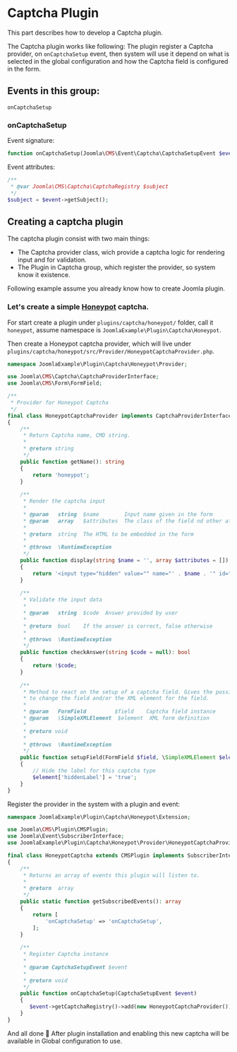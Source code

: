 Captcha Plugin
===============
This part describes how to develop a Captcha plugin.

The Captcha plugin works like following: The plugin register a Captcha provider, on `onCaptchaSetup` event, 
then system will use it depend on what is selected in the global configuration and how the Captcha field is configured in the form.

## Events in this group:

```
onCaptchaSetup
```

### onCaptchaSetup

Event signature:

```php
function onCaptchaSetup(Joomla\CMS\Event\Captcha\CaptchaSetupEvent $event){}
```

Event attributes:

```php
/** 
 * @var Joomla\CMS\Captcha\CaptchaRegistry $subject 
 */
$subject = $event->getSubject();
```

## Creating a captcha plugin

The captcha plugin consist with two main things:
 - The Captcha provider class, wich provide a captcha logic for rendering input and for validation.
 - The Plugin in Captcha group, which register the provider, so system know it existence.

Following example assume you already know  how to create Joomla plugin.

### Let's create a simple [Honeypot](https://en.wikipedia.org/wiki/Honeypot_(computing)) captcha.

For start create a plugin under `plugins/captcha/honeypot/` folder, call it `honeypot`, assume namespace is `JoomlaExample\Plugin\Captcha\Honeypot`.

Then create a Honeypot captcha provider, which will live under `plugins/captcha/honeypot/src/Provider/HoneypotCaptchaProvider.php`.

```php
namespace JoomlaExample\Plugin\Captcha\Honeypot\Provider;

use Joomla\CMS\Captcha\CaptchaProviderInterface;
use Joomla\CMS\Form\FormField;

/**
 * Provider for Honeypot Captcha
 */
final class HoneypotCaptchaProvider implements CaptchaProviderInterface
{
    /**
     * Return Captcha name, CMD string.
     *
     * @return string
     */
    public function getName(): string
    {
        return 'honeypot';
    }
    
    /**
     * Render the captcha input
     *
     * @param   string  $name        Input name given in the form
     * @param   array   $attributes  The class of the field nd other attributes, from the form.
     *
     * @return  string  The HTML to be embedded in the form
     *
     * @throws  \RuntimeException
     */
    public function display(string $name = '', array $attributes = []): string
    {
        return '<input type="hidden" value="" name="' . $name . '" id="' . ($attributes['id'] ?? '') . '" class="' . ($attributes['class'] ?? '') . '"/>';
    }
    
    /**
     * Validate the input data
     *
     * @param   string  $code  Answer provided by user
     *
     * @return  bool    If the answer is correct, false otherwise
     *
     * @throws  \RuntimeException
     */
    public function checkAnswer(string $code = null): bool
    {
        return !$code;
    }
    
    /**
     * Method to react on the setup of a captcha field. Gives the possibility
     * to change the field and/or the XML element for the field.
     *
     * @param   FormField         $field    Captcha field instance
     * @param   \SimpleXMLElement  $element  XML form definition
     *
     * @return void
     *
     * @throws  \RuntimeException
     */
    public function setupField(FormField $field, \SimpleXMLElement $element): void
    {
        // Hide the label for this captcha type
        $element['hiddenLabel'] = 'true';
    }
}
```

Register the provider in the system with a plugin and event:

```php
namespace JoomlaExample\Plugin\Captcha\Honeypot\Extension;

use Joomla\CMS\Plugin\CMSPlugin;
use Joomla\Event\SubscriberInterface;
use JoomlaExample\Plugin\Captcha\Honeypot\Provider\HoneypotCaptchaProvider;

final class HoneypotCaptcha extends CMSPlugin implements SubscriberInterface
{
    /**
     * Returns an array of events this plugin will listen to.
     *
     * @return  array
     */
    public static function getSubscribedEvents(): array
    {
        return [
            'onCaptchaSetup' => 'onCaptchaSetup',
        ];
    }
    
    /**
     * Register Captcha instance
     *
     * @param CaptchaSetupEvent $event
     *
     * @return void
     */
    public function onCaptchaSetup(CaptchaSetupEvent $event)
    {
       $event->getCaptchaRegistry()->add(new HoneypotCaptchaProvider());
    }
}
```

And all done 🎉 
After plugin installation and enabling this new captcha will be available in Global configuration to use.
